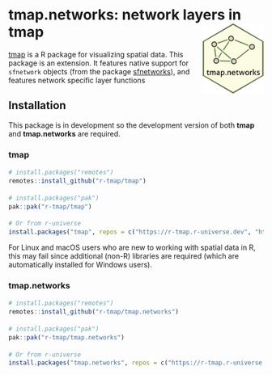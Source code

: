 
# tmap.networks: network layers in tmap <img src="man/figures/logo.png" align="right" height="139" alt="" />

[tmap](https://r-tmap.github.io/tmap/) is a R package for visualizing
spatial data. This package is an extension. It features native support
for `sfnetwork` objects (from the package
[sfnetworks](https://luukvdmeer.github.io/sfnetworks/index.html)), and
features network specific layer functions

## Installation

This package is in development so the development version of both
**tmap** and **tmap.networks** are required.

### tmap

``` r
# install.packages("remotes")
remotes::install_github("r-tmap/tmap")

# install.packages("pak")
pak::pak("r-tmap/tmap")

# Or from r-universe
install.packages("tmap", repos = c("https://r-tmap.r-universe.dev", "https://cloud.r-project.org"))
```

For Linux and macOS users who are new to working with spatial data in R,
this may fail since additional (non-R) libraries are required (which are
automatically installed for Windows users).

### tmap.networks

``` r
# install.packages("remotes")
remotes::install_github("r-tmap/tmap.networks")

# install.packages("pak")
pak::pak("r-tmap/tmap.networks")

# Or from r-universe
install.packages("tmap.networks", repos = c("https://r-tmap.r-universe.dev", "https://cloud.r-project.org"))
```
